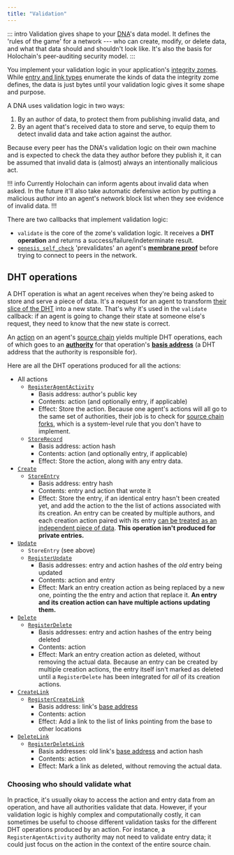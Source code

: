 ```yaml
---
title: "Validation"
---
```


::: intro
Validation gives shape to your [DNA](/build/dnas/)'s data model. It defines the 'rules of the game' for a network --- who can create, modify, or delete data, and what that data should and shouldn't look like. It's also the basis for Holochain's peer-auditing security model.
:::

You implement your validation logic in your application's [integrity zomes](/build/zomes/#integrity). While [entry and link types](/build/working-with-data/) enumerate the kinds of data the integrity zome defines, the data is just bytes until your validation logic gives it some shape and purpose.

A DNA uses validation logic in two ways:

1. By an author of data, to protect them from publishing invalid data, and
2. By an agent that's received data to store and serve, to equip them to detect invalid data and take action against the author.

Because every peer has the DNA's validation logic on their own machine and is expected to check the data they author before they publish it, it can be assumed that invalid data is (almost) always an intentionally malicious act.

!!! info
Currently Holochain can inform agents about invalid data when asked. In the future it'll also take automatic defensive action by putting a malicious author into an agent's network block list when they see evidence of invalid data.
!!!

There are two callbacks that implement validation logic:

* `validate` is the core of the zome's validation logic. It receives a **DHT operation** and returns a success/failure/indeterminate result.
* [`genesis_self_check`](/build/genesis-self-check-callback/) 'prevalidates' an agent's [**membrane proof**](/concepts/3_source_chain/#source-chain-your-own-data-store) before trying to connect to peers in the network.

## DHT operations

A DHT operation is what an agent receives when they're being asked to store and serve a piece of data. It's a request for an agent to transform [their slice of the DHT](/concepts/4_dht/#finding-peers-and-data-in-a-distributed-database) into a new state. That's why it's used in the `validate` callback: if an agent is going to change their state at someone else's request, they need to know that the new state is correct.

An [action](/build/working-with-data/#entries-actions-and-records-primary-data) on an agent's [source chain](/concepts/3_source_chain/) yields multiple DHT operations, each of which goes to an [**authority**](/resources/glossary/#validation-authority) for that operation's [**basis address**](/resources/glossary/#basis-address) (a DHT address that the authority is responsible for).

Here are all the DHT operations produced for all the actions:

* All actions
    * [`RegisterAgentActivity`](https://docs.rs/holochain_integrity_types/latest/holochain_integrity_types/op/enum.Op.html#variant.RegisterAgentActivity)
        * Basis address: author's public key
        * Contents: action (and optionally entry, if applicable)
        * Effect: Store the action. Because one agent's actions will all go to the same set of authorities, their job is to check for [source chain forks](/resources/glossary/#fork-source-chain), which is a system-level rule that you don't have to implement.
    * [`StoreRecord`](https://docs.rs/holochain_integrity_types/latest/holochain_integrity_types/op/enum.Op.html#variant.StoreRecord)
        * Basis address: action hash
        * Contents: action (and optionally entry, if applicable)
        * Effect: Store the action, along with any entry data.
* [`Create`](https://docs.rs/holochain_integrity_types/latest/holochain_integrity_types/action/enum.Action.html#variant.Create)
    * [`StoreEntry`](https://docs.rs/holochain_integrity_types/latest/holochain_integrity_types/op/enum.Op.html#variant.StoreEntry)
        * Basis address: entry hash
        * Contents: entry and action that wrote it
        * Effect: Store the entry, if an identical entry hasn't been created yet, and add the action to the the list of actions associated with its creation. An entry can be created by multiple authors, and each creation action paired with its entry [can be treated as an independent piece of data](/build/entries/#entries-and-actions). **This operation isn't produced for private entries.**
* [`Update`](https://docs.rs/holochain_integrity_types/latest/holochain_integrity_types/action/enum.Action.html#variant.Update)
    * `StoreEntry` (see above)
    * [`RegisterUpdate`](https://docs.rs/holochain_integrity_types/latest/holochain_integrity_types/op/enum.Op.html#variant.RegisterUpdate)
        * Basis addresses: entry and action hashes of the _old_ entry being updated
        * Contents: action and entry
        * Effect: Mark an entry creation action as being replaced by a new one, pointing the the entry and action that replace it. **An entry and its creation action can have multiple actions updating them.**
* [`Delete`](https://docs.rs/holochain_integrity_types/latest/holochain_integrity_types/action/enum.Action.html#variant.Delete)
    * [`RegisterDelete`](https://docs.rs/holochain_integrity_types/latest/holochain_integrity_types/op/enum.Op.html#variant.RegisterDelete)
        * Basis addresses: entry and action hashes of the entry being deleted
        * Contents: action
        * Effect: Mark an entry creation action as deleted, without removing the actual data. Because an entry can be created by multiple creation actions, the entry itself isn't marked as deleted until a `RegisterDelete` has been integrated for _all_ of its creation actions.
* [`CreateLink`](https://docs.rs/holochain_integrity_types/latest/holochain_integrity_types/action/enum.Action.html#variant.CreateLink)
    * [`RegisterCreateLink`](https://docs.rs/holochain_integrity_types/latest/holochain_integrity_types/op/enum.Op.html#variant.RegisterCreateLink)
        * Basis address: link's [base address](/build/links-paths-and-anchors/#define-a-link-type)
        * Contents: action
        * Effect: Add a link to the list of links pointing from the base to other locations
* [`DeleteLink`](https://docs.rs/holochain_integrity_types/latest/holochain_integrity_types/action/enum.Action.html#variant.DeleteLink)
    * [`RegisterDeleteLink`](https://docs.rs/holochain_integrity_types/latest/holochain_integrity_types/op/enum.Op.html#variant.RegisterCreateLink)
        * Basis addresses: old link's [base address](/build/links-paths-and-anchors/#define-a-link-type) and action hash
        * Contents: action
        * Effect: Mark a link as deleted, without removing the actual data.

### Choosing who should validate what

In practice, it's usually okay to access the action and entry data from an operation, and have all authorities validate that data. However, if your validation logic is highly complex and computationally costly, it can sometimes be useful to choose different validation tasks for the different DHT operations produced by an action. For instance, a `RegisterAgentActivity` authority may not need to validate entry data; it could just focus on the action in the context of the entire source chain.